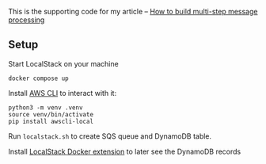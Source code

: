 This is the supporting code for my article – [How to build multi-step message processing](https://denissudak.substack.com/p/how-to-build-multi-step-message-processing)

## Setup
Start LocalStack on your machine

    docker compose up

Install [AWS CLI](https://docs.localstack.cloud/user-guide/integrations/aws-cli/) to interact with it:

    python3 -m venv .venv
    source venv/bin/activate
    pip install awscli-local

Run `localstack.sh` to create SQS queue and DynamoDB table.

Install [LocalStack Docker extension](https://docs.localstack.cloud/user-guide/tools/localstack-docker-extension/) to
later see the DynamoDB records 

